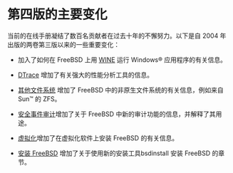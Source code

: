 # 第四版的主要变化

当前的在线手册凝结了数百名贡献者在过去十年的不懈努力。以下是自 2004 年出版的两卷第三版以来的一些重要变化：

- 加入了如何在 FreeBSD 上用 [WINE](https://docs.freebsd.org/en/books/handbook/wine/index.html#wine) 运行 Windows® 应用程序的有关信息。

- [DTrace](https://docs.freebsd.org/en/books/handbook/dtrace/index.html#dtrace) 增加了有关强大的性能分析工具的信息。

- [其他文件系统](https://docs.freebsd.org/en/books/handbook/filesystems/index.html#filesystems) 增加了 FreeBSD 中的非原生文件系统的有关信息，例如来自 Sun™ 的 ZFS。

- [安全事件审计](https://docs.freebsd.org/en/books/handbook/audit/index.html#audit)增加了关于 FreeBSD 中新的审计功能的信息，并解释了其用途。

- [虚拟化](https://docs.freebsd.org/en/books/handbook/virtualization/index.html#virtualization)增加了在虚拟化软件上安装 FreeBSD 的有关信息。

- [安装 FreeBSD](https://docs.freebsd.org/en/books/handbook/bsdinstall/index.html#bsdinstall) 增加了关于使用新的安装工具bsdinstall 安装 FreeBSD 的章节。
